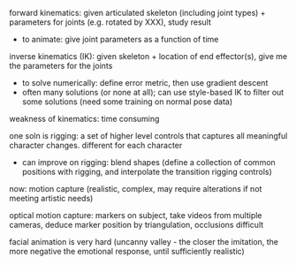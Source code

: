 forward kinematics: given articulated skeleton (including joint types) + parameters for joints (e.g. rotated by XXX), study result

- to animate: give joint parameters as a function of time

inverse kinematics (IK): given skeleton + location of end effector(s), give me the parameters for the joints

- to solve numerically: define error metric, then use gradient descent
- often many solutions (or none at all); can use style-based IK to filter out some solutions (need some training on normal pose data)

weakness of kinematics: time consuming

one soln is rigging: a set of higher level controls that captures all meaningful character changes. different for each character

- can improve on rigging: blend shapes (define a collection of common positions with rigging, and interpolate the transition rigging controls)

now: motion capture (realistic, complex, may require alterations if not meeting artistic needs)

optical motion capture: markers on subject, take videos from multiple cameras, deduce marker position by triangulation, occlusions difficult

facial animation is very hard (uncanny valley - the closer the imitation, the more negative the emotional response, until sufficiently realistic)
